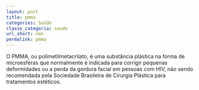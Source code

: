 ```yaml
---
layout: post
title: pmma
categories: Saúde
classe_categoria: saude
url_short: nan
permalink: pmma
---
```

O PMMA, ou polimetilmetacrilato, é uma substância plástica na forma de microesferas que normalmente é indicada para corrigir pequenas deformidades ou a perda da gordura facial em pessoas com HIV, não sendo recomendada pela Sociedade Brasileira de Cirurgia Plástica para tratamentos estéticos.
